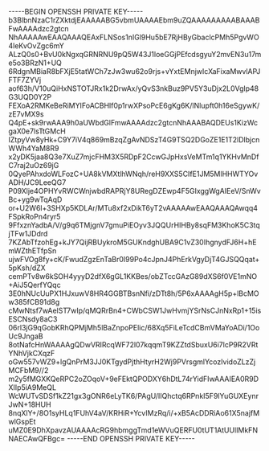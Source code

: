 -----BEGIN OPENSSH PRIVATE KEY-----
b3BlbnNzaC1rZXktdjEAAAAABG5vbmUAAAAEbm9uZQAAAAAAAAABAAABFwAAAAdzc2gtcn
NhAAAAAwEAAQAAAQEAxFLNSos1nIGl9Hu5bE7RjHByGbaclcPMh5PgvWO4leKvOvZgc6mY
ALzQ0s0+BvU0kNgxqGRNRNU9pQ5W43J1loeGGjPEfcdsgyuY2mvEN3u17me5o3BRzN1+UQ
6RdgnMBiaR8bFXjE5tatWCh7zJw3wu62o9rjs+vYxtEMnjwIcXaFixaMwvlAPJFTF7ZYVj
aof63h/V10uQiHxNSTOTJRx1k2DrwAx/yQvS3nkBuz9PV5Y3uDjx2L0Vglp48G3UQD0Y2P
FEXoA2RMKeBeRiMYIFoACBHlf0p1rwXPsoPcE6gKg6K/lNlupft0h16eSgywK/zE7vMX9s
Q4pE+sk9rwAAA9h0aUWbdGlFmwAAAAdzc2gtcnNhAAABAQDEUs1KizWcgaX0e7lsTtGMcH
IZtpyVw8yHk+C9Y7iV4q869mBzqZgAvNDSzT4G9TSQ2DGoZE1E1T2lDlbjcnWWh4YaM8R9
x2yDK5jaa8Q3e7XuZ7mjcFHM3X5RDpF2CcwGJpHxsVeMTm1q1YKHvMnDfC7raj2uOz69jG
0QyePAhxdoWLFozC+UA8kVMXtlhWNqh/reH9XXS5CIfE1JM5MlHHWTYOvADH/JC9LeeQG7
P09Xlje4OPHYvRWCWnjwbdRAPRjY8URegDZEwp4F5GIxggWgAIEeV/SnWvBc+yg9wTqAqD
or+U2W6l+3SHXp5KDLAr/MTu8xf2xDikT6yT2vAAAAAwEAAQAAAQAwqq4FSpkRoPn4ryr5
9FfxznYadbA/V/g9q6TMjgnV7gmuPiEOyv3JQQUrHIHBy8sqFM3KhoK5C3tqjTFw1JDdrd
7KZAbTfzohEg+kJY7QijRBUykroM5GUKndghUBA9C1vZ30IhgnydFJ6H+hEmWZthETfpSn
ujwFVOg8fy+cK/FwudZgzEnTaBr0I99Po4cJpnJ4PhErkVgyDjT4GJSQQqat+5pKsh/dZX
cemPTv8w6kSOH4yyyD2dfX6gGL1KKBes/obZTccGAzG89dXS6f0VE1mNO+AiJ5QerfYQqc
3E0hNUcUuPX1HJxuwV8HR4GGBTBsnNfi/zDTt8h/5P6xAAAAgH5p+lBcMOw385fCB91d8g
cMwNtsf7wAelST7wIp/qMQRrBn4+CWbCSW1JwHvmjYSrNsCJnNxRp1+15isESCNsdy8aC3
06rl3jG9qGobKRhQPMjMh5lBaZnpoPElic/68Xq5FiLeTcdCBmVMaYoADi/1OoUc9JngaB
8otNafcHnWAAAAgQDwVRIRcqWF72l07kqqmT9KZZtdSbuxU6i7lcP9R2VRtYNhVjkCXqzF
oGw557vWZ9+lgQnPrM3JJ0KTgydPjthHtyrH2Wj9PVrsgmlYcozIvidoZLzZjMCFbM9//2
m2y5fMGXKQeRPC2oZOqoV+9eFEktQPODXY6hDtL74rYidFIwAAAIEA0R9DXIIp5iA9MeQL
WcWUTvSDSf1kZ21gx3gONR6eLyTK6/PAgU/IIQhctq6RPnkI5F9lYuGUXEynrJwN+18HUH
8nqXlY+/8O1syHLq1FUhV4aV/KRHiR+YcvIMzRq/i/+xB5AcDDRiAo61X5najfMwlGspEt
uMZ0E9DhXpavzAUAAAAcRG9hbmggTmd1eWVuQERFU0tUT1AtUUlIMkFNNAECAwQFBgc=
-----END OPENSSH PRIVATE KEY-----
